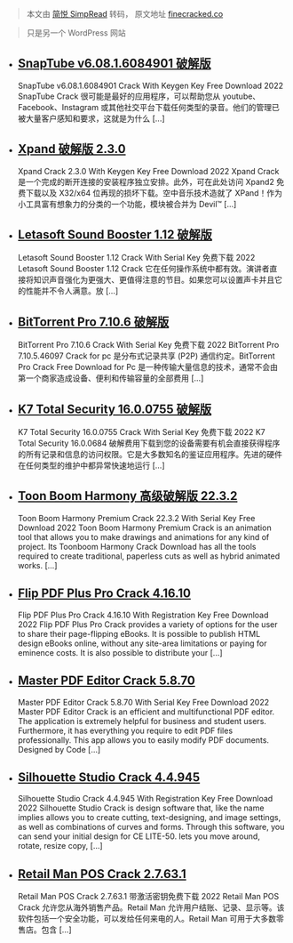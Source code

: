 > 本文由 [简悦 SimpRead](http://ksria.com/simpread/) 转码， 原文地址 [finecracked.co](https://finecracked.co/page/14/)

> 只是另一个 WordPress 网站

*   [SnapTube v6.08.1.6084901 破解版](https://finecracked.co/snaptube-crack/)
    ----------------------------------------------------------------------
    
    SnapTube v6.08.1.6084901 Crack With Keygen Key Free Download 2022 SnapTube Crack 很可能是最好的应用程序，可以帮助您从 youtube、Facebook、Instagram 或其他社交平台下载任何类型的录音。他们的管理已被大量客户感知和要求，这就是为什么 [...]
    
*   [Xpand 破解版 2.3.0](https://finecracked.co/xpand-crack/)
    ------------------------------------------------------
    
    Xpand Crack 2.3.0 With Keygen Key Free Download 2022 Xpand Crack 是一个完成的断开连接的安装程序独立安排。此外，可在此处访问 Xpand2 免费下载以及 X32/x64 位再现的损坏下载。空中音乐技术造就了 XPand！作为小工具富有想象力的分类的一个功能，模块被合并为 Devil™ [...]
    
*   [Letasoft Sound Booster 1.12 破解版](https://finecracked.co/letasoft-sound-booster-crack/)
    ---------------------------------------------------------------------------------------
    
    Letasoft Sound Booster 1.12 Crack With Serial Key 免费下载 2022 Letasoft Sound Booster 1.12 Crack 它在任何操作系统中都有效。演讲者直接将知识声音强化为更强大、更值得注意的节目。如果您可以设置声卡并且它的性能并不令人满意。放 […]
    
*   [BitTorrent Pro 7.10.6 破解版](https://finecracked.co/bittorrent-pro-crack/)
    -------------------------------------------------------------------------
    
    BitTorrent Pro 7.10.6 Crack With Serial Key 免费下载 2022 BitTorrent Pro 7.10.5.46097 Crack for pc 是分布式记录共享 (P2P) 通信约定。BitTorrent Pro Crack Free Download for Pc 是一种传输大量信息的技术，通常不会由第一个商家造成设备、便利和传输容量的全部费用 […]
    
*   [K7 Total Security 16.0.0755 破解版](https://finecracked.co/k7-total-security-crack/)
    ----------------------------------------------------------------------------------
    
    K7 Total Security 16.0.0755 Crack With Serial Key 免费下载 2022 K7 Total Security 16.0.0684 破解费用下载到您的设备需要有机会直接获得程序的所有记录和信息的访问权限。它是大多数知名的鉴证应用程序。先进的硬件在任何类型的维护中都异常快速地运行 […]
    
*   [Toon Boom Harmony 高级破解版 22.3.2](https://finecracked.co/toon-boom-harmony-premium-crack/)
    -----------------------------------------------------------------------------------------
    
    Toon Boom Harmony Premium Crack 22.3.2 With Serial Key Free Download 2022 Toon Boom Harmony Premium Crack is an animation tool that allows you to make drawings and animations for any kind of project. Its Toonboom Harmony Crack Download has all the tools required to create traditional, paperless cuts as well as hybrid animated works. […]
    
*   [Flip PDF Plus Pro Crack 4.16.10](https://finecracked.co/flip-pdf-plus-pro-crack/)
    ----------------------------------------------------------------------------------
    
    Flip PDF Plus Pro Crack 4.16.10 With Registration Key Free Download 2022 Flip PDF Plus Pro Crack provides a variety of options for the user to share their page-flipping eBooks. It is possible to publish HTML design eBooks online, without any site-area limitations or paying for eminence costs. It is also possible to distribute your […]
    
*   [Master PDF Editor Crack 5.8.70](https://finecracked.co/master-pdf-editor-crack/)
    ---------------------------------------------------------------------------------
    
    Master PDF Editor Crack 5.8.70 With Serial Key Free Download 2022 Master PDF Editor Crack is an efficient and multifunctional PDF editor. The application is extremely helpful for business and student users. Furthermore, it has everything you require to edit PDF files professionally. This app allows you to easily modify PDF documents. Designed by Code […]
    
*   [Silhouette Studio Crack 4.4.945](https://finecracked.co/silhouette-studio-crack/)
    ----------------------------------------------------------------------------------
    
    Silhouette Studio Crack 4.4.945 With Registration Key Free Download 2022 Silhouette Studio Crack is design software that, like the name implies allows you to create cutting, text-designing, and image settings, as well as combinations of curves and forms. Through this software, you can send your initial design for CE LITE-50. lets you move around, rotate, resize copy, […]
    
*   [Retail Man POS Crack 2.7.63.1](https://finecracked.co/retail-man-pos-crack/)
    -----------------------------------------------------------------------------
    
    Retail Man POS Crack 2.7.63.1 带激活密钥免费下载 2022 Retail Man POS Crack 允许您从海外销售产品。Retail Man 允许用户结账、记录、显示等。该软件包括一个安全功能，可以发给任何来电的人。Retail Man 可用于大多数零售店。包含 […]